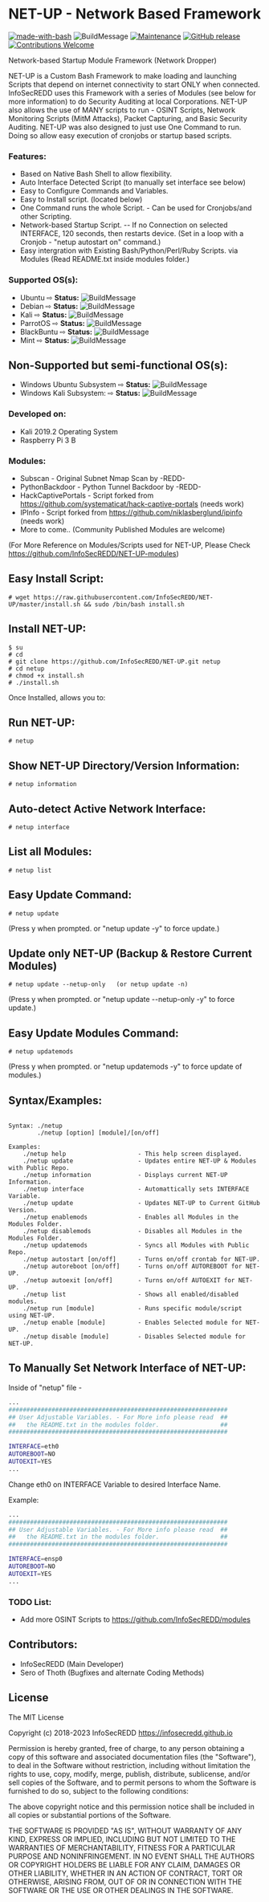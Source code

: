# NET-UP - Network Based Framework
[![made-with-bash](https://img.shields.io/badge/Made%20with-Bash-1f425f.svg)](https://www.gnu.org/software/bash/) ![BuildMessage](https://img.shields.io/badge/Build-Passed-brightgreen) [![Maintenance](https://img.shields.io/badge/Maintained%3F-yes-green.svg)](https://GitHub.com/InfoSecREDD/NET-UP/graphs/commit-activity) [![GitHub release](https://img.shields.io/github/release/InfoSecREDD/NET-UP.svg)](https://GitHub.com/InfoSecREDD/NET-UP/releases/) [![Contributions Welcome](https://img.shields.io/badge/contributions-welcome-brightgreen.svg?style=flat)](https://github.com/InfoSecREDD/NET-UP/issues)

Network-based Startup Module Framework (Network Dropper)

NET-UP is a Custom Bash Framework to make loading and launching Scripts that depend on
internet connectivity to start ONLY when connected. InfoSecREDD uses this Framework 
with a series of Modules (see below for more information) to do Security Auditing at 
local Corporations. NET-UP also allows the use of MANY scripts to run - OSINT Scripts,
Network Monitoring Scripts (MitM Attacks), Packet Capturing, and Basic Security 
Auditing. NET-UP was also designed to just use One Command to run. Doing so allow easy
execution of cronjobs or startup based scripts. 

### Features:
- Based on Native Bash Shell to allow flexibility.
- Auto Interface Detected Script (to manually set interface see below)
- Easy to Configure Commands and Variables.
- Easy to Install script. (located below)
- One Command runs the whole Script. - Can be used for Cronjobs/and other Scripting.
- Network-based Startup Script. -- If no Connection on selected INTERFACE, 120 seconds,
    then restarts device. (Set in a loop with a Cronjob - "netup autostart on" command.)
- Easy intergration with Existing Bash/Python/Perl/Ruby Scripts. via Modules 
    (Read README.txt inside modules folder.)

### Supported OS(s):
 - Ubuntu                         ⇨
 **Status:** ![BuildMessage](https://img.shields.io/badge/Build-Passed-brightgreen)
 - Debian                         ⇨
 **Status:** ![BuildMessage](https://img.shields.io/badge/Build-Passed-brightgreen)
 - Kali                           ⇨
 **Status:** ![BuildMessage](https://img.shields.io/badge/Build-Passed-brightgreen)
 - ParrotOS                       ⇨ 
 **Status:** ![BuildMessage](https://img.shields.io/badge/Build-Passed-brightgreen)
 - BlackBuntu                     ⇨
 **Status:** ![BuildMessage](https://img.shields.io/badge/Build-Unknown-lightgrey)
 - Mint                           ⇨
 **Status:** ![BuildMessage](https://img.shields.io/badge/Build-Unknown-lightgrey)
## Non-Supported but semi-functional OS(s):
 - Windows Ubuntu Subsystem       ⇨
 **Status:** ![BuildMessage](https://img.shields.io/badge/Build-Errors-orange)
 - Windows Kali Subsystem:        ⇨
 **Status:** ![BuildMessage](https://img.shields.io/badge/Build-Errors-orange)

### Developed on:
 - Kali 2019.2 Operating System
 - Raspberry Pi 3 B

### Modules:
- Subscan - Original Subnet Nmap Scan by -REDD-
- PythonBackdoor - Python Tunnel Backdoor by -REDD-
- HackCaptivePortals - Script forked from https://github.com/systematicat/hack-captive-portals (needs work)
- IPInfo - Script forked from https://github.com/niklasberglund/ipinfo (needs work)
- More to come.. (Community Published Modules are welcome)

(For More Reference on Modules/Scripts used for NET-UP, Please Check https://github.com/InfoSecREDD/NET-UP-modules)

## Easy Install Script:
```
# wget https://raw.githubusercontent.com/InfoSecREDD/NET-UP/master/install.sh && sudo /bin/bash install.sh

```
## Install NET-UP:
```
$ su
# cd
# git clone https://github.com/InfoSecREDD/NET-UP.git netup
# cd netup
# chmod +x install.sh
# ./install.sh
```

Once Installed, allows you to:

## Run NET-UP:
```
# netup
```
## Show NET-UP Directory/Version Information:
```
# netup information
```
## Auto-detect Active Network Interface:
```
# netup interface
```
## List all Modules:
```
# netup list
```
## Easy Update Command:
```
# netup update
```
(Press y when prompted. or "netup update -y" to force update.)

## Update only NET-UP (Backup & Restore Current Modules)
```
# netup update --netup-only   (or netup update -n)
```
(Press y when prompted. or "netup update --netup-only -y" to force update.)

## Easy Update Modules Command:
```
# netup updatemods
```
(Press y when prompted. or "netup updatemods -y" to force update of modules.)

## Syntax/Examples:
```

Syntax: ./netup
        ./netup [option] [module]/[on/off]

Examples:
    ./netup help                    - This help screen displayed.
    ./netup update                  - Updates entire NET-UP & Modules with Public Repo.
    ./netup information             - Displays current NET-UP Information.
    ./netup interface               - Automattically sets INTERFACE Variable.
    ./netup update                  - Updates NET-UP to Current GitHub Version.
    ./netup enablemods              - Enables all Modules in the Modules Folder.
    ./netup disablemods             - Disables all Modules in the Modules Folder.
    ./netup updatemods              - Syncs all Modules with Public Repo.
    ./netup autostart [on/off]      - Turns on/off crontab for NET-UP.
    ./netup autoreboot [on/off]     - Turns on/off AUTOREBOOT for NET-UP.
    ./netup autoexit [on/off]       - Turns on/off AUTOEXIT for NET-UP.
    ./netup list                    - Shows all enabled/disabled modules.
    ./netup run [module]            - Runs specific module/script using NET-UP.
    ./netup enable [module]         - Enables Selected module for NET-UP.
    ./netup disable [module]        - Disables Selected module for NET-UP.

```

## To Manually Set Network Interface of NET-UP:
Inside of "netup" file -
```sh
...
#############################################################
## User Adjustable Variables. - For More info please read  ##
##   the README.txt in the modules folder.                 ##
#############################################################

INTERFACE=eth0
AUTOREBOOT=NO
AUTOEXIT=YES
...
```
Change eth0 on INTERFACE Variable to desired Interface Name.

Example:
```sh
...
#############################################################
## User Adjustable Variables. - For More info please read  ##
##   the README.txt in the modules folder.                 ##
#############################################################

INTERFACE=ensp0
AUTOREBOOT=NO
AUTOEXIT=YES
...
```


### TODO List:
- Add more OSINT Scripts to https://github.com/InfoSecREDD/modules

## Contributors:
 - InfoSecREDD (Main Developer)
 - Sero of Thoth (Bugfixes and alternate Coding Methods)

License
----

The MIT License

Copyright (c) 2018-2023 InfoSecREDD https://infosecredd.github.io

Permission is hereby granted, free of charge, to any person obtaining a copy
of this software and associated documentation files (the "Software"), to deal
in the Software without restriction, including without limitation the rights
to use, copy, modify, merge, publish, distribute, sublicense, and/or sell
copies of the Software, and to permit persons to whom the Software is
furnished to do so, subject to the following conditions:

The above copyright notice and this permission notice shall be included in
all copies or substantial portions of the Software.

THE SOFTWARE IS PROVIDED "AS IS", WITHOUT WARRANTY OF ANY KIND, EXPRESS OR
IMPLIED, INCLUDING BUT NOT LIMITED TO THE WARRANTIES OF MERCHANTABILITY,
FITNESS FOR A PARTICULAR PURPOSE AND NONINFRINGEMENT. IN NO EVENT SHALL THE
AUTHORS OR COPYRIGHT HOLDERS BE LIABLE FOR ANY CLAIM, DAMAGES OR OTHER
LIABILITY, WHETHER IN AN ACTION OF CONTRACT, TORT OR OTHERWISE, ARISING FROM,
OUT OF OR IN CONNECTION WITH THE SOFTWARE OR THE USE OR OTHER DEALINGS IN
THE SOFTWARE.
